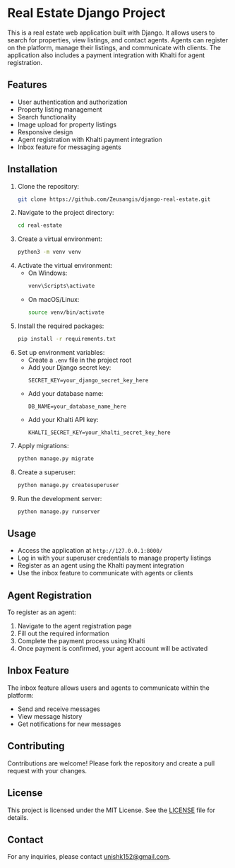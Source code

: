 # Real Estate Django Project

This is a real estate web application built with Django. It allows users to search for properties, view listings, and contact agents. Agents can register on the platform, manage their listings, and communicate with clients. The application also includes a payment integration with Khalti for agent registration.

## Features

- User authentication and authorization
- Property listing management
- Search functionality
- Image upload for property listings
- Responsive design
- Agent registration with Khalti payment integration
- Inbox feature for messaging agents

## Installation

1. Clone the repository:
   ```bash
   git clone https://github.com/Zeusangis/django-real-estate.git
   ```
2. Navigate to the project directory:
   ```bash
   cd real-estate
   ```
3. Create a virtual environment:
   ```bash
   python3 -m venv venv
   ```
4. Activate the virtual environment:
   - On Windows:
     ```bash
     venv\Scripts\activate
     ```
   - On macOS/Linux:
     ```bash
     source venv/bin/activate
     ```
5. Install the required packages:
   ```bash
   pip install -r requirements.txt
   ```
6. Set up environment variables:
   - Create a `.env` file in the project root
   - Add your Django secret key:
     ```
     SECRET_KEY=your_django_secret_key_here
     ```
   - Add your database name:
     ```
     DB_NAME=your_database_name_here
     ```
   - Add your Khalti API key:
     ```
     KHALTI_SECRET_KEY=your_khalti_secret_key_here
     ```
7. Apply migrations:
   ```bash
   python manage.py migrate
   ```
8. Create a superuser:
   ```bash
   python manage.py createsuperuser
   ```
9. Run the development server:
   ```bash
   python manage.py runserver
   ```

## Usage

- Access the application at `http://127.0.0.1:8000/`
- Log in with your superuser credentials to manage property listings
- Register as an agent using the Khalti payment integration
- Use the inbox feature to communicate with agents or clients

## Agent Registration

To register as an agent:

1. Navigate to the agent registration page
2. Fill out the required information
3. Complete the payment process using Khalti
4. Once payment is confirmed, your agent account will be activated

## Inbox Feature

The inbox feature allows users and agents to communicate within the platform:

- Send and receive messages
- View message history
- Get notifications for new messages

## Contributing

Contributions are welcome! Please fork the repository and create a pull request with your changes.

## License

This project is licensed under the MIT License. See the [LICENSE](LICENSE) file for details.

## Contact

For any inquiries, please contact [unishk152@gmail.com](mailto:your-unishk152@gmail.com).
